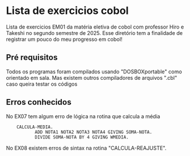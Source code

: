 # Lista de exercicios cobol

Lista de exercicios EM01 da matéria eletiva de cobol com professor Hiro e Takeshi no segundo semestre de 2025.
Esse diretório tem a finalidade de registrar um pouco do meu progresso em cobol!

## Pré requisitos

Todos os programas foram compilados usando "DOSBOXportable" como orientado em sala. Mas existem outros compiladores de arquivos ".cbl" caso queira testar os códigos

## Erros conhecidos
No EX07 tem algum erro de lógica na rotina que calcula a média
```cobol
    CALCULA-MEDIA.
           ADD NOTA1 NOTA2 NOTA3 NOTA4 GIVING SOMA-NOTA.
           DIVIDE SOMA-NOTA BY 4 GIVING WMEDIA.
```
No EX08 existem erros de sintax na rotina "CALCULA-REAJUSTE".